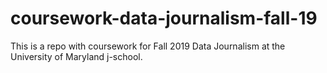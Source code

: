 # coursework-data-journalism-fall-19
This is a repo with coursework for Fall 2019 Data Journalism at the University of Maryland j-school.
